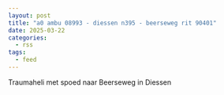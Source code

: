```yaml
---
layout: post
title: "a0 ambu 08993 - diessen n395 - beerseweg rit 90401"
date: 2025-03-22
categories: 
  - rss
tags: 
  - feed
---
```


Traumaheli met spoed naar Beerseweg in Diessen
